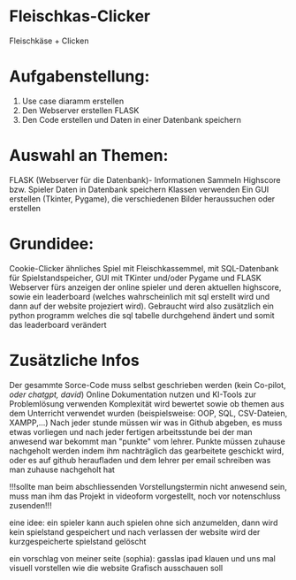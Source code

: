 # Fleischkas-Clicker
Fleischkäse + Clicken

# Aufgabenstellung:

1. Use case diaramm erstellen 
2. Den Webserver erstellen FLASK
3. Den Code erstellen und Daten in einer Datenbank speichern


# Auswahl an Themen:

FLASK (Webserver für die Datenbank)- Informationen Sammeln
Highscore bzw. Spieler Daten in Datenbank speichern
Klassen verwenden
Ein GUI erstellen (Tkinter, Pygame), die verschiedenen Bilder heraussuchen oder erstellen 


# Grundidee:

Cookie-Clicker ähnliches Spiel mit Fleischkassemmel, mit SQL-Datenbank für Spielstandspeicher, GUI mit TKinter und/oder Pygame und FLASK Webserver fürs anzeigen der online spieler und deren aktuellen highscore, sowie ein leaderboard (welches wahrscheinlich mit sql erstellt wird und dann auf der website projeziert wird).
Gebraucht wird also zusätzlich ein python programm welches die sql tabelle durchgehend ändert und somit das leaderboard verändert

# Zusätzliche Infos

Der gesammte Sorce-Code muss selbst geschrieben werden (kein Co-pilot, _oder chatgpt, david_) Online Dokumentation nutzen und KI-Tools zur Problemlösung verwenden
Komplexität wird bewertet sowie ob themen aus dem Unterricht verwendet wurden (beispielsweise: OOP, SQL, CSV-Dateien, XAMPP,...)
Nach jeder stunde müssen wir was in Github abgeben, es muss etwas vorliegen und nach jeder fertigen arbeitsstunde bei der man anwesend war bekommt man "punkte" vom lehrer. Punkte müssen zuhause nachgeholt werden indem ihm nachträglich das gearbeitete geschickt wird, oder es auf github heraufladen und dem lehrer per email schreiben was man zuhause nachgeholt hat

!!!sollte man beim abschliessenden Vorstellungstermin nicht anwesend sein, muss man ihm das Projekt in videoform vorgestellt, noch vor notenschluss zusenden!!!

eine idee: ein spieler kann auch spielen ohne sich anzumelden, dann wird kein spielstand gespeichert und nach verlassen der website wird der kurzgespeicherte spielstand gelöscht

ein vorschlag von meiner seite (sophia): gasslas ipad klauen und uns mal visuell vorstellen wie die website Grafisch ausschauen soll
